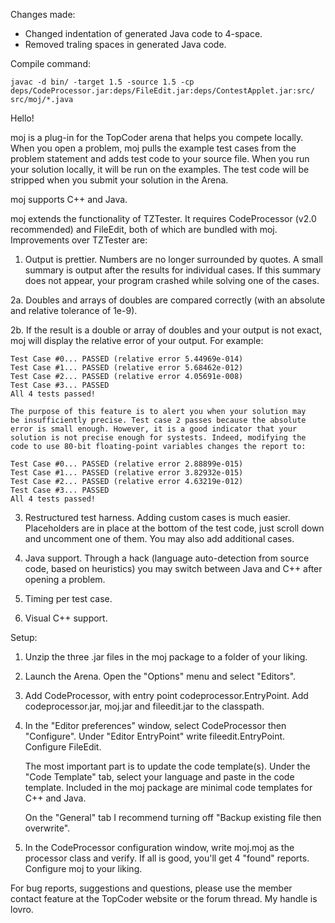 Changes made:
* Changed indentation of generated Java code to 4-space.
* Removed traling spaces in generated Java code.

Compile command:

```
javac -d bin/ -target 1.5 -source 1.5 -cp deps/CodeProcessor.jar:deps/FileEdit.jar:deps/ContestApplet.jar:src/ src/moj/*.java
```

Hello!

moj is a plug-in for the TopCoder arena that helps you compete
locally. When you open a problem, moj pulls the example test cases
from the problem statement and adds test code to your source
file. When you run your solution locally, it will be run on the
examples. The test code will be stripped when you submit your solution
in the Arena.

moj supports C++ and Java.

moj extends the functionality of TZTester. It requires CodeProcessor
(v2.0 recommended) and FileEdit, both of which are bundled with
moj. Improvements over TZTester are:

1. Output is prettier. Numbers are no longer surrounded by quotes. A
   small summary is output after the results for individual cases. If
   this summary does not appear, your program crashed while solving
   one of the cases.

2a. Doubles and arrays of doubles are compared correctly (with an
    absolute and relative tolerance of 1e-9).

2b. If the result is a double or array of doubles and your output is
    not exact, moj will display the relative error of your output.
    For example:

    Test Case #0... PASSED (relative error 5.44969e-014)
    Test Case #1... PASSED (relative error 5.68462e-012)
    Test Case #2... PASSED (relative error 4.05691e-008)
    Test Case #3... PASSED
    All 4 tests passed!

    The purpose of this feature is to alert you when your solution may
    be insufficiently precise. Test case 2 passes because the absolute
    error is small enough. However, it is a good indicator that your
    solution is not precise enough for systests. Indeed, modifying the
    code to use 80-bit floating-point variables changes the report to:

    Test Case #0... PASSED (relative error 2.88899e-015)
    Test Case #1... PASSED (relative error 3.82932e-015)
    Test Case #2... PASSED (relative error 4.63219e-012)
    Test Case #3... PASSED
    All 4 tests passed!

3. Restructured test harness. Adding custom cases is much easier.
   Placeholders are in place at the bottom of the test code, just
   scroll down and uncomment one of them. You may also add additional
   cases.

4. Java support. Through a hack (language auto-detection from source
   code, based on heuristics) you may switch between Java and C++
   after opening a problem.

5. Timing per test case.

6. Visual C++ support.


Setup:

1. Unzip the three .jar files in the moj package to a folder of your 
   liking.

2. Launch the Arena. Open the "Options" menu and select "Editors".

3. Add CodeProcessor, with entry point codeprocessor.EntryPoint. Add
   codeprocessor.jar, moj.jar and fileedit.jar to the classpath.

4. In the "Editor preferences" window, select CodeProcessor then
   "Configure". Under "Editor EntryPoint" write fileedit.EntryPoint.
   Configure FileEdit.

   The most important part is to update the code template(s). Under
   the "Code Template" tab, select your language and paste in the code
   template. Included in the moj package are minimal code templates
   for C++ and Java.

   On the "General" tab I recommend turning off "Backup existing file
   then overwrite".

5. In the CodeProcessor configuration window, write moj.moj as the
   processor class and verify. If all is good, you'll get 4 "found"
   reports. Configure moj to your liking.


For bug reports, suggestions and questions, please use the member
contact feature at the TopCoder website or the forum thread. My handle
is lovro.
